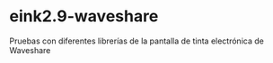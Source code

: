 # eink2.9-waveshare
Pruebas con diferentes librerías de la pantalla de tinta electrónica de Waveshare
